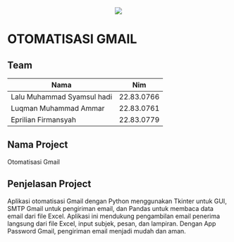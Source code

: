 <div align="center">
  <img src="https://media.tenor.com/iVCiM9W7cvYAAAAd/welcome.gif">
</div>

# OTOMATISASI GMAIL

## Team

| Nama  | Nim |
| ----- | --- |
| Lalu Muhammad Syamsul hadi | 22.83.0766 |
| Luqman Muhammad Ammar | 22.83.0761 |
| Eprilian Firmansyah | 22.83.0779 |

## Nama Project
Otomatisasi Gmail

## Penjelasan Project
Aplikasi otomatisasi Gmail dengan Python menggunakan Tkinter untuk GUI, SMTP Gmail untuk pengiriman email, dan Pandas untuk membaca data email dari file Excel. Aplikasi ini mendukung pengambilan email penerima langsung dari file Excel, input subjek, pesan, dan lampiran. Dengan App Password Gmail, pengiriman email menjadi mudah dan aman.
